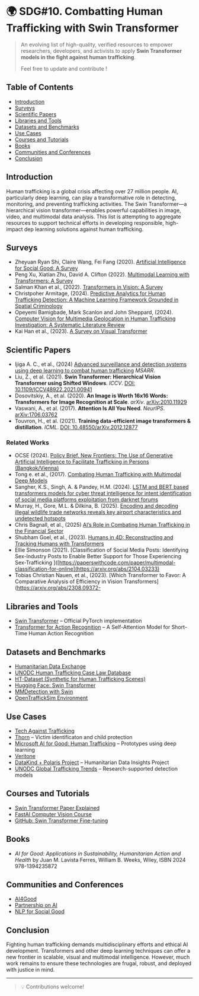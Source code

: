 # 🌍 SDG#10. Combatting Human Trafficking with Swin Transformer

> An evolving list of high-quality, verified resources to empower researchers, developers, and activists to apply **Swin Transformer models in the fight against human trafficking**.
>
> Feel free to update and contribute !

## Table of Contents

- [Introduction](#introduction)
- [Surveys](#surveys)
- [Scientific Papers](#scientific-papers)
- [Libraries and Tools](#libraries-and-tools)
- [Datasets and Benchmarks](#datasets-and-benchmarks)
- [Use Cases](#use-cases)
- [Courses and Tutorials](#courses-and-tutorials)
- [Books](#books)
- [Communities and Conferences](#communities-and-conferences)
- [Conclusion](#conclusion)

## Introduction

Human trafficking is a global crisis affecting over 27 million people. AI, particularly deep learning, can play a transformative role in detecting, monitoring, and preventing trafficking activities. The Swin Transformer—a hierarchical vision transformer—enables powerful capabilities in image, video, and multimodal data analysis. This list is attempting to aggregate resources to support technical efforts in developing responsible, high-impact dep learning solutions against human trafficking.

## Surveys

- Zheyuan Ryan Shi, Claire Wang, Fei Fang (2020). [Artificial Intelligence for Social Good: A Survey](https://arxiv.org/abs/2001.01818)
- Peng Xu, Xiatian Zhu, David A. Clifton (2022). [Multimodal Learning with Transformers: A Survey](https://arxiv.org/abs/2206.06488)
- Salman Khan et al., (2022).  [Transformers in Vision: A Survey](https://dl.acm.org/doi/10.1145/3505244)
- Christpoher Armitage, (2024). [Predictive Analytics for Human Trafficking Detection: A Machine Learning Framework Grounded in Spatial Criminology](https://doi.org/10.23668/psycharchives.15746)
- Opeyemi Bamigbade, Mark Scanlon and John Sheppard, (2024). [Computer Vision for Multimedia Geolocation in Human Trafficking Investigation: A Systematic Literature Review](https://arxiv.org/html/2402.15448v1)
- Kai Han et al., (2023). [A Survey on Visual Transformer](https://scispace.com/pdf/a-survey-on-vision-transformer-3fin6y51.pdf)

## Scientific Papers

- Ijiga A. C., et al., (2024) [Advanced surveillance and detection systems using deep learning to combat human
trafficking](https://magnascientiapub.com/journals/msarr/sites/default/files/MSARR-2024-0091.pdf) *MSARR*.
- Liu, Z., et al. (2021). **Swin Transformer: Hierarchical Vision Transformer using Shifted Windows**. *ICCV*. [DOI: 10.1109/ICCV48922.2021.00941](https://openaccess.thecvf.com/content/ICCV2021/papers/Liu_Swin_Transformer_Hierarchical_Vision_Transformer_Using_Shifted_Windows_ICCV_2021_paper.pdf)
- Dosovitskiy, A., et al. (2020). **An Image is Worth 16x16 Words: Transformers for Image Recognition at Scale**. *arXiv*. [arXiv:2010.11929](https://arxiv.org/abs/2010.11929)
- Vaswani, A., et al. (2017). **Attention Is All You Need**. *NeurIPS*. [arXiv:1706.03762](https://arxiv.org/abs/1706.03762)
- Touvron, H., et al. (2021). **Training data-efficient image transformers & distillation**. *ICML*. [DOI: 10.48550/arXiv.2012.12877](https://proceedings.mlr.press/v139/touvron21a.html)

### Related Works

- OCSE (2024). [Policy Brief. New Frontiers: The Use of Generative Artificial Intelligence to Facilitate Trafficking in
Persons (Bangkok/Vienna)](https://www.osce.org/files/f/documents/7/d/579715.pdf)
- Tong e. et al., (2017). [Combating Human Trafficking with Multimodal Deep Models](https://aclanthology.org/P17-1142/)
- Sangher, K.S., Singh, A. & Pandey, H.M. (2024). [LSTM and BERT based transformers models for cyber threat intelligence for intent identification of social media platforms exploitation from darknet forums](https://link.springer.com/article/10.1007/s41870-024-02077-5)
- Murray, H., Gore, M.L. & Dilkina, B. (2025). [Encoding and decoding illegal wildlife trade networks reveals key airport characteristics and undetected hotspots](https://www.nature.com/articles/s43247-025-02371-5)
- Chris Bagnall, et al., (2025) [AI’s Role in Combating Human Trafficking in the Financial Sector](https://www.acamstoday.org/ais-role-in-combating-human-trafficking-in-the-financial-sector/)
- Shubham Goel, et al., (2023). [Humans in 4D: Reconstructing and Tracking Humans with Transformers](https://arxiv.org/pdf/2305.20091)
- Ellie Simonson (2021). [Classification of Social Media Posts: Identifying Sex-Industry Posts to Enable Better Support for Those Experiencing Sex-Trafficking ]([https://paperswithcode.com/paper/multimodal-classification-for-online](https://arxiv.org/abs/2104.03233)
- Tobias Christian Nauen, et al., (2023). [Which Transformer to Favor: A Comparative Analysis of Efficiency in Vision Transformers](https://arxiv.org/abs/2308.09372-

## Libraries and Tools

- [Swin Transformer](https://huggingface.co/papers/2103.14030) – Official PyTorch implementation
- [Transformer for Action Recognition](https://github.com/PIC4SeR/AcT) – A Self-Attention Model for Short-Time Human Action Recognition   

## Datasets and Benchmarks

- [Humanitarian Data Exchange](https://data.humdata.org/)
- [UNODC Human Trafficking Case Law Database](https://sherloc.unodc.org/cld/en/v3/htms/index.html)
- [HT-Dataset (Synthetic for Human Trafficking Scenes)](https://github.com/htdataset)
- [Hugging Face: Swin Transformer](https://huggingface.co/docs/transformers/model_doc/swin)
- [MMDetection with Swin](https://github.com/open-mmlab/mmdetection)
- [OpenTraffickSim Environment](https://opentrafficsim.org/)

## Use Cases

- [Tech Against Trafficking](https://techagainsttrafficking.org/)
- [Thorn](https://www.thorn.org/) – Victim identificaton and child protection
- [Microsoft AI for Good: Human Trafficking](https://www.microsoft.com/en-us/ai/ai-for-good) – Prototypes using deep learning
- [Veritone](https://www.veritone.com/blog/ai-public-safety-human-trafficking/)
- [DataKind + Polaris Project](https://www.datakind.org/) – Humanitarian Data Insights Project  
- [UNODC Global Trafficking Trends](https://www.unodc.org/unodc/en/human-trafficking/glo-act/index-1st-phase.html) – Research-supported detection models

## Courses and Tutorials

- [Swin Transformer Paper Explained](https://www.youtube.com/watch?v=qUSPbHE3OeU)
- [FastAI Computer Vision Course](https://docs.fast.ai/tutorial.vision.html)
- [GitHub: Swin Transformer Fine-tuning](https://github.com/microsoft/Swin-Transformer)

## Books

- *AI for Good: Applications in Sustainability, Humanitarian Action and Health* by Juan M. Lavista Ferres, William B. Weeks, Wiley, ISBN 2024 978-1394235872

## Communities and Conferences

- [AI4Good](https://ai4good.org/)
- [Partnership on AI](https://www.partnershiponai.org/)
- [NLP for Social Good](https://www.nlpsocialgood.org/)

## Conclusion

Fighting human trafficking demands multidisciplinary efforts and ethical AI development. Transformers and other deep learning techniques can offer a new frontier in scalable, visual and multimodal intelligence. However, much work remains to ensure these technologies are frugal, robust, and deployed with justice in mind. 

---

> 💡 Contributions welcome!
